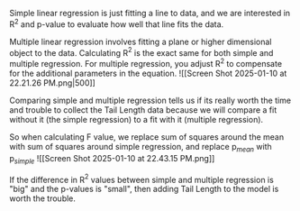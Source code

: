 Simple linear regression is just fitting a line to data, and we are interested in R$^2$ and p-value to evaluate how well that line fits the data.

Multiple linear regression involves fitting a plane or higher dimensional object to the data. Calculating R$^2$ is the exact same for both simple and multiple regression. 
For multiple regression, you adjust R$^2$ to compensate for the additional parameters in the equation.
![[Screen Shot 2025-01-10 at 22.21.26 PM.png|500]]

Comparing simple and multiple regression tells us if its really worth the time and trouble to collect the Tail Length data because we will compare a fit without it (the simple regression) to a fit with it (multiple regression).

So when calculating F value, we replace sum of squares around the mean with sum of squares around simple regression, and replace p$_{mean}$ with p$_{simple}$ 
![[Screen Shot 2025-01-10 at 22.43.15 PM.png]]

If the difference in R$^2$ values between simple and multiple regression is "big" and the p-values is "small", then adding Tail Length to the model is worth the trouble.
